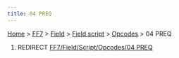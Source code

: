 ```yaml
---
title: 04 PREQ
---
```


[Home](Main%20Page.md) > [FF7](FF7.md) > [Field](FF7/Field.md) > [Field script](FF7/Field/Field%20script.md) > [Opcodes](FF7/Field/Field%20script/Opcodes.md) > 04 PREQ

1.  REDIRECT [FF7/Field/Script/Opcodes/04 PREQ][]

  [FF7/Field/Script/Opcodes/04 PREQ]: ../../../Script/Opcodes/04%20PREQ.md
    "wikilink"
